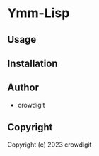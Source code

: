 # Ymm-Lisp

## Usage

## Installation

## Author

* crowdigit

## Copyright

Copyright (c) 2023 crowdigit
